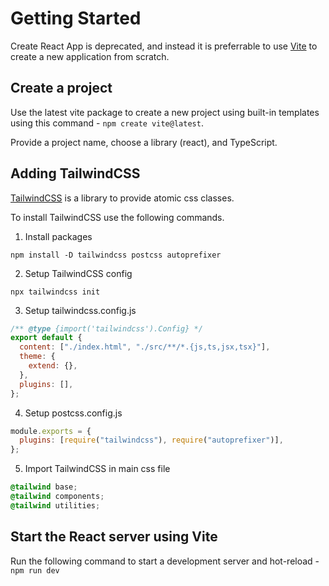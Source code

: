 # Getting Started

Create React App is deprecated, and instead it is preferrable to use [Vite](https://vite.dev/) to create a new application from scratch.

## Create a project

Use the latest vite package to create a new project using built-in templates using this command - `npm create vite@latest`.

Provide a project name, choose a library (react), and TypeScript.

## Adding TailwindCSS

[TailwindCSS](https://tailwindcss.com/) is a library to provide atomic css classes.

To install TailwindCSS use the following commands.

1. Install packages

`npm install -D tailwindcss postcss autoprefixer`

2. Setup TailwindCSS config

`npx tailwindcss init`

3. Setup tailwindcss.config.js

```js
/** @type {import('tailwindcss').Config} */
export default {
  content: ["./index.html", "./src/**/*.{js,ts,jsx,tsx}"],
  theme: {
    extend: {},
  },
  plugins: [],
};
```

4. Setup postcss.config.js

```js
module.exports = {
  plugins: [require("tailwindcss"), require("autoprefixer")],
};
```

5. Import TailwindCSS in main css file

```css
@tailwind base;
@tailwind components;
@tailwind utilities;
```

## Start the React server using Vite

Run the following command to start a development server and hot-reload - `npm run dev`
